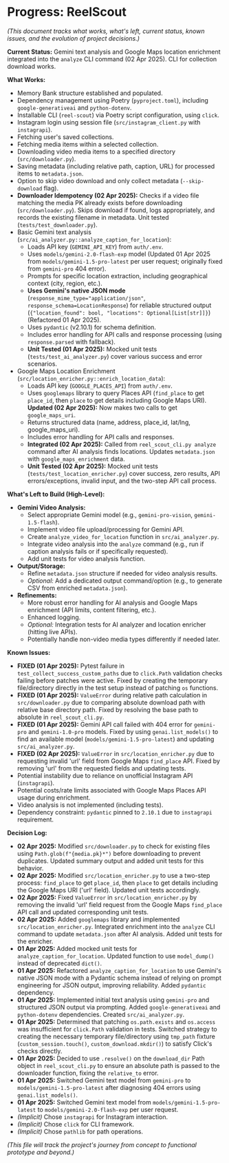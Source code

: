 # Progress: ReelScout

*(This document tracks what works, what's left, current status, known issues, and the evolution of project decisions.)*

**Current Status:** Gemini text analysis and Google Maps location enrichment integrated into the `analyze` CLI command (02 Apr 2025). CLI for collection download works.

**What Works:**
*   Memory Bank structure established and populated.
*   Dependency management using Poetry (`pyproject.toml`), including `google-generativeai` and `python-dotenv`.
*   Installable CLI (`reel-scout`) via Poetry script configuration, using `click`.
*   Instagram login using session file (`src/instagram_client.py` with `instagrapi`).
*   Fetching user's saved collections.
*   Fetching media items within a selected collection.
*   Downloading video media items to a specified directory (`src/downloader.py`).
*   Saving metadata (including relative path, caption, URL) for processed items to `metadata.json`.
*   Option to skip video download and only collect metadata (`--skip-download` flag).
*   **Downloader Idempotency (02 Apr 2025):** Checks if a video file matching the media PK already exists before downloading (`src/downloader.py`). Skips download if found, logs appropriately, and records the existing filename in metadata. Unit tested (`tests/test_downloader.py`).
*   Basic Gemini text analysis (`src/ai_analyzer.py::analyze_caption_for_location`):
    *   Loads API key (`GEMINI_API_KEY`) from `auth/.env`.
    *   Uses `models/gemini-2.0-flash-exp` model (Updated 01 Apr 2025 from `models/gemini-1.5-pro-latest` per user request; originally fixed from `gemini-pro` 404 error).
    *   Prompts for specific location extraction, including geographical context (city, region, etc.).
    *   **Uses Gemini's native JSON mode** (`response_mime_type="application/json"`, `response_schema=LocationResponse`) for reliable structured output (`{"location_found": bool, "locations": Optional[List[str]]}`) (Refactored 01 Apr 2025).
    *   Uses `pydantic` (v2.10.1) for schema definition.
    *   Includes error handling for API calls and response processing (using `response.parsed` with fallback).
    *   **Unit Tested (01 Apr 2025):** Mocked unit tests (`tests/test_ai_analyzer.py`) cover various success and error scenarios.
*   Google Maps Location Enrichment (`src/location_enricher.py::enrich_location_data`):
    *   Loads API key (`GOOGLE_PLACES_API`) from `auth/.env`.
    *   Uses `googlemaps` library to query Places API (`find_place` to get `place_id`, then `place` to get details including Google Maps URI). **Updated (02 Apr 2025):** Now makes two calls to get `google_maps_uri`.
    *   Returns structured data (name, address, place_id, lat/lng, google_maps_uri).
    *   Includes error handling for API calls and responses.
    *   **Integrated (02 Apr 2025):** Called from `reel_scout_cli.py analyze` command after AI analysis finds locations. Updates `metadata.json` with `google_maps_enrichment` data.
    *   **Unit Tested (02 Apr 2025):** Mocked unit tests (`tests/test_location_enricher.py`) cover success, zero results, API errors/exceptions, invalid input, and the two-step API call process.

**What's Left to Build (High-Level):**
*   **Gemini Video Analysis:**
    *   Select appropriate Gemini model (e.g., `gemini-pro-vision`, `gemini-1.5-flash`).
    *   Implement video file upload/processing for Gemini API.
    *   Create `analyze_video_for_location` function in `src/ai_analyzer.py`.
    *   Integrate video analysis into the `analyze` command (e.g., run if caption analysis fails or if specifically requested).
    *   Add unit tests for video analysis function.
*   **Output/Storage:**
    *   Refine `metadata.json` structure if needed for video analysis results.
    *   *Optional:* Add a dedicated output command/option (e.g., to generate CSV from enriched `metadata.json`).
*   **Refinements:**
    *   More robust error handling for AI analysis and Google Maps enrichment (API limits, content filtering, etc.).
    *   Enhanced logging.
    *   *Optional:* Integration tests for AI analyzer and location enricher (hitting live APIs).
    *   Potentially handle non-video media types differently if needed later.

**Known Issues:**
*   **FIXED (01 Apr 2025):** Pytest failure in `test_collect_success_custom_paths` due to `click.Path` validation checks failing before patches were active. Fixed by creating the temporary file/directory directly in the test setup instead of patching `os` functions.
*   **FIXED (01 Apr 2025):** `ValueError` during relative path calculation in `src/downloader.py` due to comparing absolute download path with relative base directory path. Fixed by resolving the base path to absolute in `reel_scout_cli.py`.
*   **FIXED (01 Apr 2025):** Gemini API call failed with 404 error for `gemini-pro` and `gemini-1.0-pro` models. Fixed by using `genai.list_models()` to find an available model (`models/gemini-1.5-pro-latest`) and updating `src/ai_analyzer.py`.
*   **FIXED (02 Apr 2025):** `ValueError` in `src/location_enricher.py` due to requesting invalid 'url' field from Google Maps `find_place` API. Fixed by removing 'url' from the requested fields and updating tests.
*   Potential instability due to reliance on unofficial Instagram API (`instagrapi`).
*   Potential costs/rate limits associated with Google Maps Places API usage during enrichment.
*   Video analysis is not implemented (including tests).
*   Dependency constraint: `pydantic` pinned to `2.10.1` due to `instagrapi` requirement.

**Decision Log:**
*   **02 Apr 2025:** Modified `src/downloader.py` to check for existing files using `Path.glob(f"{media.pk}*")` before downloading to prevent duplicates. Updated summary output and added unit tests for this behavior.
*   **02 Apr 2025:** Modified `src/location_enricher.py` to use a two-step process: `find_place` to get `place_id`, then `place` to get details including the Google Maps URI ('url' field). Updated unit tests accordingly.
*   **02 Apr 2025:** Fixed `ValueError` in `src/location_enricher.py` by removing the invalid 'url' field request from the Google Maps `find_place` API call and updated corresponding unit tests.
*   **02 Apr 2025:** Added `googlemaps` library and implemented `src/location_enricher.py`. Integrated enrichment into the `analyze` CLI command to update `metadata.json` after AI analysis. Added unit tests for the enricher.
*   **01 Apr 2025:** Added mocked unit tests for `analyze_caption_for_location`. Updated function to use `model_dump()` instead of deprecated `dict()`.
*   **01 Apr 2025:** Refactored `analyze_caption_for_location` to use Gemini's native JSON mode with a Pydantic schema instead of relying on prompt engineering for JSON output, improving reliability. Added `pydantic` dependency.
*   **01 Apr 2025:** Implemented initial text analysis using `gemini-pro` and structured JSON output via prompting. Added `google-generativeai` and `python-dotenv` dependencies. Created `src/ai_analyzer.py`.
*   **01 Apr 2025:** Determined that patching `os.path.exists` and `os.access` was insufficient for `click.Path` validation in tests. Switched strategy to creating the necessary temporary file/directory using `tmp_path` fixture (`custom_session.touch()`, `custom_download.mkdir()`) to satisfy Click's checks directly.
*   **01 Apr 2025:** Decided to use `.resolve()` on the `download_dir` Path object in `reel_scout_cli.py` to ensure an absolute path is passed to the downloader function, fixing the `relative_to` error.
*   **01 Apr 2025:** Switched Gemini text model from `gemini-pro` to `models/gemini-1.5-pro-latest` after diagnosing 404 errors using `genai.list_models()`.
*   **01 Apr 2025:** Switched Gemini text model from `models/gemini-1.5-pro-latest` to `models/gemini-2.0-flash-exp` per user request.
*   *(Implicit)* Chose `instagrapi` for Instagram interaction.
*   *(Implicit)* Chose `click` for CLI framework.
*   *(Implicit)* Chose `pathlib` for path operations.

*(This file will track the project's journey from concept to functional prototype and beyond.)*
